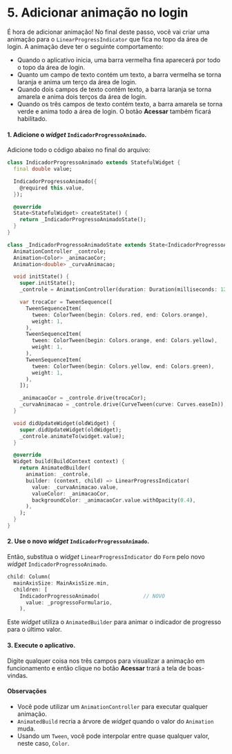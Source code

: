 # 5. Adicionar animação no login

É hora de adicionar animação! No final deste passo, você vai criar uma animação para o `LinearProgressIndicator` que fica no topo da área de login. A animação deve ter o seguinte comportamento:

* Quando o aplicativo inicia, uma barra vermelha fina aparecerá por todo o topo da área de login.
* Quanto um campo de texto contém um texto, a barra vermelha se torna laranja e anima um terço da área de login.
* Quando dois campos de texto contém texto, a barra laranja se torna amarela e anima dois terços da área de login.
* Quando os três campos de texto contém texto, a barra amarela se torna verde e anima todo a área de login. O botão **Acessar** também ficará habilitado.

#### 1. Adicione o _widget_ `IndicadorProgressoAnimado`.

Adicione todo o código abaixo no final do arquivo:

```dart
class IndicadorProgressoAnimado extends StatefulWidget {
  final double value;

  IndicadorProgressoAnimado({
    @required this.value,
  });

  @override
  State<StatefulWidget> createState() {
    return _IndicadorProgressoAnimadoState();
  }
}

class _IndicadorProgressoAnimadoState extends State<IndicadorProgressoAnimado> with SingleTickerProviderStateMixin {
  AnimationController _controle;
  Animation<Color> _animacaoCor;
  Animation<double> _curvaAnimacao;

  void initState() {
    super.initState();
    _controle = AnimationController(duration: Duration(milliseconds: 1200), vsync: this);

    var trocaCor = TweenSequence([
      TweenSequenceItem(
        tween: ColorTween(begin: Colors.red, end: Colors.orange),
        weight: 1,
      ),
      TweenSequenceItem(
        tween: ColorTween(begin: Colors.orange, end: Colors.yellow),
        weight: 1,
      ),
      TweenSequenceItem(
        tween: ColorTween(begin: Colors.yellow, end: Colors.green),
        weight: 1,
      ),
    ]);

    _animacaoCor = _controle.drive(trocaCor);
    _curvaAnimacao = _controle.drive(CurveTween(curve: Curves.easeIn));
  }

  void didUpdateWidget(oldWidget) {
    super.didUpdateWidget(oldWidget);
    _controle.animateTo(widget.value);
  }

  @override
  Widget build(BuildContext context) {
    return AnimatedBuilder(
      animation: _controle,
      builder: (context, child) => LinearProgressIndicator(
        value: _curvaAnimacao.value,
        valueColor: _animacaoCor,
        backgroundColor: _animacaoCor.value.withOpacity(0.4),
      ),
    );
  }
}
```

#### 2. Use o novo _widget_ `IndicadorProgressoAnimado`.

Então, substitua o _widget_ `LinearProgressIndicator` do `Form` pelo novo _widget_ `IndicadorProgressoAnimado`.

```dart
child: Column(
  mainAxisSize: MainAxisSize.min,
  children: [
    IndicadorProgressoAnimado(              // NOVO
      value: _progressoFormulario,
    ),
```

Este _widget_ utiliza o `AnimatedBuilder` para animar o indicador de progresso para o último valor.

#### 3. Execute o aplicativo.

Digite qualquer coisa nos três campos para visualizar a animação em funcionamento e então clique no botão **Acessar** trará a tela de boas-vindas.

#### Observações

* Você pode utilizar um `AnimationController` para executar qualquer animação.
* `AnimatedBuild` recria a árvore de _widget_ quando o valor do `Animation` muda.
* Usando um `Tween`, você pode interpolar entre quase qualquer valor, neste caso, `Color`.

